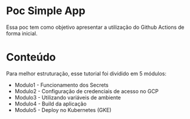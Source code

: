 # Poc Simple App
Essa poc tem como objetivo apresentar a utilização do Github Actions de forma inicial.

# Conteúdo

Para melhor estruturação, esse tutorial foi dividido em 5 módulos:
 - Modulo1 - Funcionamento dos Secrets
 - Modulo2 - Configuração de credenciais de acesso no GCP
 - Modulo3 - Utilizando variáveis de ambiente
 - Modulo4 - Build da aplicação
 - Modulo5 - Deploy no Kubernetes (GKE)
